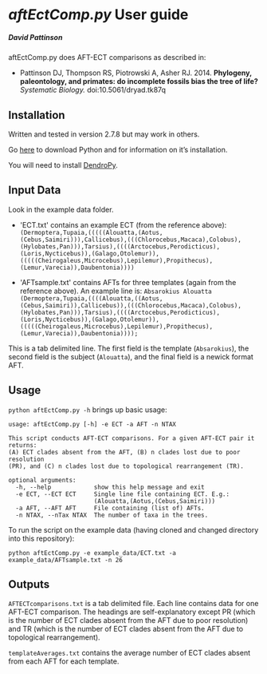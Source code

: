 # *aftEctComp.py* User guide
##### David Pattinson

aftEctComp.py does AFT-ECT comparisons as described in:

- Pattinson DJ, Thompson RS, Piotrowski A, Asher RJ. 2014. **Phylogeny, paleontology, and primates: do incomplete fossils bias the tree of life?** *Systematic Biology.* doi:10.5061/dryad.tk87q

## Installation

Written and tested in version 2.7.8 but may work in others. 

Go [here](https://www.python.org/downloads/) to download Python and for information on it’s installation.

You will need to install [DendroPy](https://pythonhosted.org/DendroPy/).

## Input Data

Look in the example data folder.

- 'ECT.txt' contains an example ECT (from the reference above):
`(Dermoptera,Tupaia,(((((Alouatta,(Aotus,(Cebus,Saimiri))),Callicebus),(((Chlorocebus,Macaca),Colobus),(Hylobates,Pan))),Tarsius),((((Arctocebus,Perodicticus),(Loris,Nycticebus)),(Galago,Otolemur)),(((((Cheirogaleus,Microcebus),Lepilemur),Propithecus),(Lemur,Varecia)),Daubentonia))))`

- 'AFTsample.txt' contains AFTs for three templates (again from the reference above). An example line is:
`Absarokius	Alouatta	(Dermoptera,Tupaia,((((Alouatta,((Aotus,(Cebus,Saimiri)),Callicebus)),(((Chlorocebus,Macaca),Colobus),(Hylobates,Pan))),Tarsius),((((Arctocebus,Perodicticus),(Loris,Nycticebus)),(Galago,Otolemur)),(((((Cheirogaleus,Microcebus),Lepilemur),Propithecus),(Lemur,Varecia)),Daubentonia))));`

This is a tab delimited line. The first field is the template (`Absarokius`), the second field is the subject (`Alouatta`), and the final field is a newick format AFT.

## Usage

`python aftEctComp.py -h` brings up basic usage:

~~~
usage: aftEctComp.py [-h] -e ECT -a AFT -n NTAX

This script conducts AFT-ECT comparisons. For a given AFT-ECT pair it returns:
(A) ECT clades absent from the AFT, (B) n clades lost due to poor resolution
(PR), and (C) n clades lost due to topological rearrangement (TR).

optional arguments:
  -h, --help            show this help message and exit
  -e ECT, --ECT ECT     Single line file containing ECT. E.g.:
                        (Alouatta,(Aotus,(Cebus,Saimiri)))
  -a AFT, --AFT AFT     File containing (list of) AFTs.
  -n NTAX, --nTax NTAX  The number of taxa in the trees.
~~~~

To run the script on the example data (having cloned and changed directory into this repository):

`python aftEctComp.py -e example_data/ECT.txt -a example_data/AFTsample.txt -n 26`

## Outputs

`AFTECTcomparisons.txt` is a tab delimited file. Each line contains data for one AFT-ECT comparison. The headings are self-explanatory except PR (which is the number of ECT clades absent from the AFT due to poor resolution) and TR (which is the number of ECT clades absent from the AFT due to topological rearrangement).

`templateAverages.txt` contains the average number of ECT clades absent from each AFT for each template.
